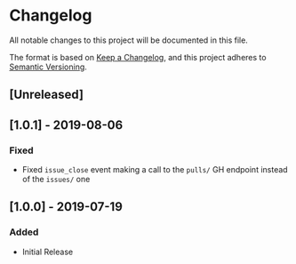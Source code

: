 # Changelog
All notable changes to this project will be documented in this file.

The format is based on [Keep a Changelog](https://keepachangelog.com/en/1.0.0/),
and this project adheres to [Semantic Versioning](https://semver.org/spec/v2.0.0.html).

## [Unreleased]

## [1.0.1] - 2019-08-06
### Fixed
- Fixed `issue_close` event making a call to the `pulls/` GH endpoint instead of the `issues/` one

## [1.0.0] - 2019-07-19
### Added
- Initial Release
